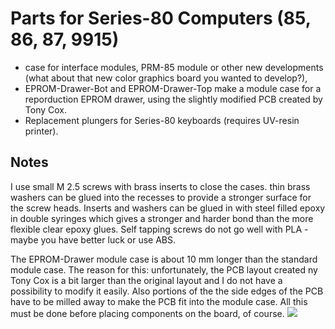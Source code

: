 
<h1>Parts for Series-80 Computers (85, 86, 87, 9915)</h1>

<ul>
  <li>case for interface modules, PRM-85 module or other new developments (what about that new color graphics board you wanted to develop?),</li>
  <li>EPROM-Drawer-Bot and EPROM-Drawer-Top make a module case for a reporduction EPROM drawer, using the slightly modified PCB created by Tony Cox.</li>
  <li>Replacement plungers for Series-80 keyboards (requires UV-resin printer).</li>
</ul>

<h2>Notes</h2>
I use small M 2.5 screws with brass inserts to close the cases. thin brass washers can be glued into the recesses to provide a stronger surface for the screw heads.
Inserts and washers can be glued in with steel filled epoxy in double syringes which gives a stronger and harder bond than the more flexible clear epoxy glues.
Self tapping screws do not go well with PLA - maybe you have better luck or use ABS.

The EPROM-Drawer module case is about 10 mm longer than the standard module case. The reason for this: unfortunately, the PCB layout created ny Tony Cox is a bit larger than the original layout and I do not have a possibility to modify it easily.
Also portions of the the side edges of the PCB have to be milled away to make the PCB fit into the module case. All this must be done before placing components on the board, of course.
<img src=".jpg">

